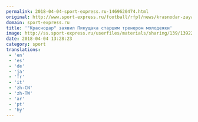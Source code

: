 ```yaml
---
permalink: 2018-04-04-sport-express.ru-1469620474.html
original: http://www.sport-express.ru/football/rfpl/news/krasnodar-zayavil-pikuschaka-starshim-trenerom-molodezhki-1392274/
domain: sport-express.ru
title: '"Краснодар" заявил Пикущака старшим тренером молодежки'
image: http://ss.sport-express.ru/userfiles/materials/sharing/139/1392274.jpg
date: 2018-04-04 13:28:23
category: sport
translations: 
 - 'en'
 - 'es'
 - 'de'
 - 'ja'
 - 'fr'
 - 'it'
 - 'zh-CN'
 - 'zh-TW'
 - 'ar'
 - 'pt'
 - 'hy'
---
```


